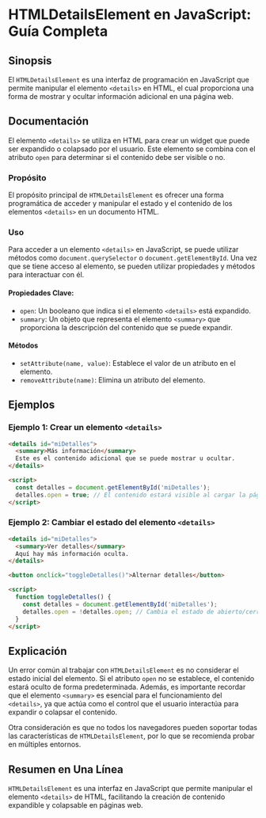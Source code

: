 <!--
Meta Description: # HTMLDetailsElement en JavaScript: Guía Completa ## Sinopsis El `HTMLDetailsElement` es una interfaz de programación en JavaScript que permite manipu...
Meta Keywords: que, elemento, details, contenido, una
-->

# HTMLDetailsElement en JavaScript: Guía Completa

## Sinopsis
El `HTMLDetailsElement` es una interfaz de programación en JavaScript que permite manipular el elemento `<details>` en HTML, el cual proporciona una forma de mostrar y ocultar información adicional en una página web.

## Documentación
El elemento `<details>` se utiliza en HTML para crear un widget que puede ser expandido o colapsado por el usuario. Este elemento se combina con el atributo `open` para determinar si el contenido debe ser visible o no.

### Propósito
El propósito principal de `HTMLDetailsElement` es ofrecer una forma programática de acceder y manipular el estado y el contenido de los elementos `<details>` en un documento HTML.

### Uso
Para acceder a un elemento `<details>` en JavaScript, se puede utilizar métodos como `document.querySelector` o `document.getElementById`. Una vez que se tiene acceso al elemento, se pueden utilizar propiedades y métodos para interactuar con él.

#### Propiedades Clave:
- `open`: Un booleano que indica si el elemento `<details>` está expandido.
- `summary`: Un objeto que representa el elemento `<summary>` que proporciona la descripción del contenido que se puede expandir.

#### Métodos
- `setAttribute(name, value)`: Establece el valor de un atributo en el elemento.
- `removeAttribute(name)`: Elimina un atributo del elemento.

## Ejemplos

### Ejemplo 1: Crear un elemento `<details>`
```html
<details id="miDetalles">
  <summary>Más información</summary>
  Este es el contenido adicional que se puede mostrar u ocultar.
</details>

<script>
  const detalles = document.getElementById('miDetalles');
  detalles.open = true; // El contenido estará visible al cargar la página
</script>
```

### Ejemplo 2: Cambiar el estado del elemento `<details>`
```html
<details id="miDetalles">
  <summary>Ver detalles</summary>
  Aquí hay más información oculta.
</details>

<button onclick="toggleDetalles()">Alternar detalles</button>

<script>
  function toggleDetalles() {
    const detalles = document.getElementById('miDetalles');
    detalles.open = !detalles.open; // Cambia el estado de abierto/cerrado
  }
</script>
```

## Explicación
Un error común al trabajar con `HTMLDetailsElement` es no considerar el estado inicial del elemento. Si el atributo `open` no se establece, el contenido estará oculto de forma predeterminada. Además, es importante recordar que el elemento `<summary>` es esencial para el funcionamiento del `<details>`, ya que actúa como el control que el usuario interactúa para expandir o colapsar el contenido.

Otra consideración es que no todos los navegadores pueden soportar todas las características de `HTMLDetailsElement`, por lo que se recomienda probar en múltiples entornos.

## Resumen en Una Línea
`HTMLDetailsElement` es una interfaz en JavaScript que permite manipular el elemento `<details>` de HTML, facilitando la creación de contenido expandible y colapsable en páginas web.
